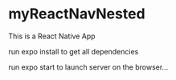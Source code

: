 # myReactNavNested

This is a React Native App

run expo install to get all dependencies 

run expo start to launch server on the browser...